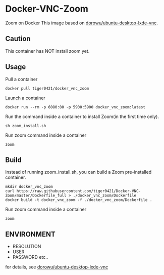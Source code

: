 # Docker-VNC-Zoom
Zoom on Docker
This image based on [dorowu/ubuntu-desktop-lxde-vnc](https://hub.docker.com/r/dorowu/ubuntu-desktop-lxde-vnc).

## Caution
This container has NOT install zoom yet.

## Usage
Pull a container
```
docker pull tiger0421/docker_vnc_zoom
```

Launch a container
```
docker run --rm -p 6080:80 -p 5900:5900 docker_vnc_zoom:latest
```
Run the command inside a container to install Zoom(in the first time only).
```
sh zoom_install.sh
```

Run zoom command inside a container
```
zoom
```

## Build
Instead of running zoom_install.sh, you can build a Zoom pre-installed container.
```
mkdir docker_vnc_zoom
curl https://raw.githubusercontent.com/tiger0421/Docker-VNC-Zoom/master/Dockerfile_full > ./docker_vnc_zoom/Dockerfile
docker build -t docker_vnc_zoom -f ./docker_vnc_zoom/Dockerfile .
```

Run zoom command inside a container
```
zoom
```

## ENVIRONMENT
- RESOLUTION
- USER
- PASSWORD
etc..

for details, see [dorowu/ubuntu-desktop-lxde-vnc](https://hub.docker.com/r/dorowu/ubuntu-desktop-lxde-vnc)
